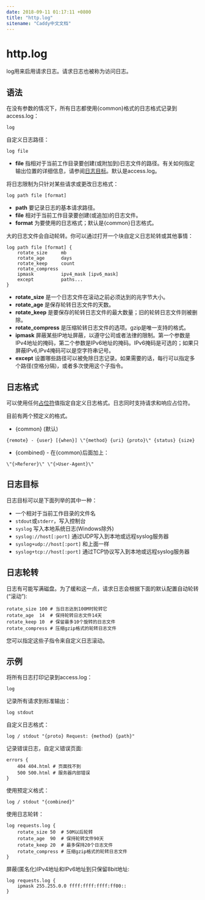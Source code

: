 ```yaml
---
date: 2018-09-11 01:17:11 +0800
title: "http.log"
sitename: "Caddy中文文档"
---
```


# http.log

log用来启用请求日志。请求日志也被称为访问日志。

## 语法

在没有参数的情况下，所有日志都使用{common}格式的日志格式记录到access.log：

```caddy
log
```

自定义日志路径：

```caddy
log file
```

* __file__ 指相对于当前工作目录要创建(或附加到)日志文件的路径。有关如何指定输出位置的详细信息，请参阅[日志目标](http.log.md#日志目标)。默认是access.log。

将日志限制为只针对某些请求或更改日志格式：

```caddy
log path file [format]
```

* __path__ 要记录日志的基本请求路径。
* __file__ 相对于当前工作目录要创建(或追加)的日志文件。
* __format__ 为要使用的日志格式；默认是{common}日志格式。

大的日志文件会自动轮转。你可以通过打开一个块自定义日志轮转或其他事情：

```caddy
log path file [format] {
    rotate_size     mb
    rotate_age      days
    rotate_keep     count
    rotate_compress
    ipmask          ipv4_mask [ipv6_mask]
    except          paths...
}
```

* __rotate_size__ 是一个日志文件在滚动之前必须达到的兆字节大小。
* __rotate_age__ 是保存轮转日志文件的天数。
* __rotate_keep__ 是要保存的轮转日志文件的最大数量；旧的轮转日志文件则被删除。
* __rotate_compress__ 是压缩轮转日志文件的选项。gzip是唯一支持的格式。
* __ipmask__ 屏蔽某些IP地址屏蔽，以遵守公司或者法律的限制。第一个参数是IPv4地址的掩码，第二个参数是IPv6地址的掩码。IPv6掩码是可选的；如果只屏蔽IPv6,IPv4掩码可以是空字符串记号。
* __except__ 设置哪些路径可以被免除日志记录。如果需要的话，每行可以指定多个路径(空格分隔)，或者多次使用这个子指令。

## 日志格式

可以使用任何[占位符](placeholders.md)值指定自定义日志格式。日志同时支持请求和响应占位符。

目前有两个预定义的格式。

* {common} (默认)

```caddy
{remote} - {user} [{when}] \"{method} {uri} {proto}\" {status} {size}
```

* {combined} - 在{common}后面加上：

```caddy
\"{>Referer}\" \"{>User-Agent}\"
```

## 日志目标

日志目标可以是下面列举的其中一种：

* 一个相对于当前工作目录的文件名
* `stdout`或`stderr`，写入控制台
* `syslog` 写入本地系统日志(Windows除外)
* `syslog://host[:port]` 通过UDP写入到本地或远程syslog服务器
* `syslog+udp://host[:port]` 和上面一样
* `syslog+tcp://host[:port]` 通过TCP协议写入到本地或远程syslog服务器

## 日志轮转

日志有可能写满磁盘。为了缓和这一点，请求日志会根据下面的默认配置自动轮转(“滚动”):

```caddy
rotate_size 100 # 当日志达到100M时轮转它
rotate_age  14  # 保持轮转日志文件14天
rotate_keep 10  # 保留最多10个旋转的日志文件
rotate_compress # 压缩gzip格式的轮转日志文件
```

您可以指定这些子指令来自定义日志滚动。


## 示例

将所有日志打印记录到access.log：

```caddy
log
```

记录所有请求到标准输出：

```caddy
log stdout
```

自定义日志格式：

```caddy
log / stdout "{proto} Request: {method} {path}"
```

记录错误日志，自定义错误页面:

```caddy
errors {
    404 404.html # 页面找不到
    500 500.html # 服务器内部错误
}
```

使用预定义格式：

```caddy
log / stdout "{combined}"
```

使用日志轮转：

```caddy
log requests.log {
    rotate_size 50  # 50M以后轮转
    rotate_age  90  # 保持轮转文件90天
    rotate_keep 20  # 最多保持20个日志文件
    rotate_compress # 压缩gzip格式的轮转日志文件
}
```


屏蔽(匿名化)IPv4地址和IPv6地址到只保留8bit地址:

```caddy
log requests.log {
    ipmask 255.255.0.0 ffff:ffff:ffff:ff00::
}
```